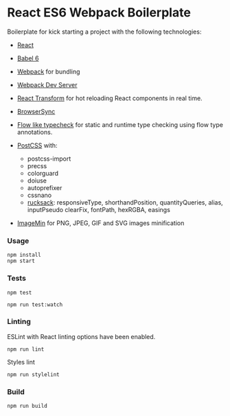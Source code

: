# React ES6 Webpack Boilerplate

Boilerplate for kick starting a project with the following technologies:
* [React](https://github.com/facebook/react)
* [Babel 6](http://babeljs.io)
* [Webpack](http://webpack.github.io) for bundling
* [Webpack Dev Server](http://webpack.github.io/docs/webpack-dev-server.html)
* [React Transform](https://github.com/gaearon/react-transform-hmr) for hot reloading React components in real time.
* [BrowserSync](https://www.browsersync.io/)
* [Flow like typecheck](https://github.com/codemix/babel-plugin-typecheck) for static and runtime type checking using flow type annotations.
* [PostCSS](http://postcss.org/) with:
    - postcss-import
    - precss
    - colorguard
    - doiuse
    - autoprefixer
    - cssnano
    - [rucksack](http://simplaio.github.io/rucksack): responsiveType, shorthandPosition, quantityQueries, alias, inputPseudo clearFix, fontPath, hexRGBA, easings

* [ImageMin](https://github.com/imagemin/imagemin) for PNG, JPEG, GIF and SVG images minification


### Usage

```
npm install
npm start
```

### Tests

```
npm test
```

```
npm run test:watch
```

### Linting

ESLint with React linting options have been enabled.

```
npm run lint
```

Styles lint

```
npm run stylelint
```

### Build

```
npm run build
